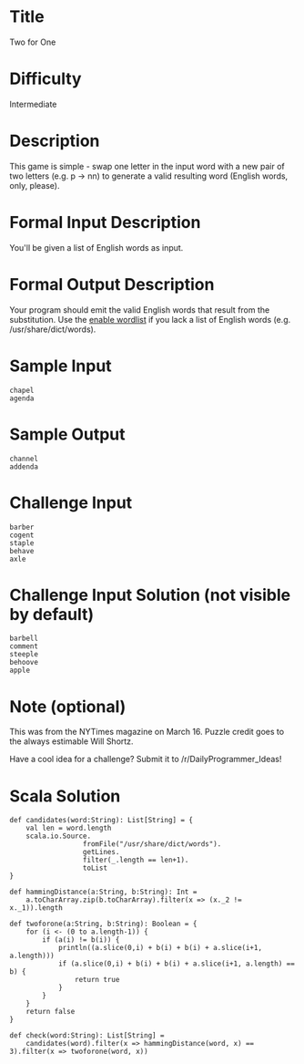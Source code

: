 # Title

Two for One

# Difficulty

Intermediate

# Description

This game is simple - swap one letter in the input word with a new pair of two letters (e.g. p -&gt; nn) to generate a valid resulting word (English words, only, please). 

# Formal Input Description

You'll be given a list of English words as input.

# Formal Output Description

Your program should emit the valid English words that result from the substitution. Use the [enable wordlist](https://code.google.com/p/dotnetperls-controls/downloads/detail?name=enable1.txt) if you lack a list of English words (e.g. /usr/share/dict/words).

# Sample Input

    chapel
    agenda

# Sample Output

    channel
    addenda

# Challenge Input

    barber
    cogent
    staple
    behave
    axle

# Challenge Input Solution (not visible by default)

    barbell
    comment
    steeple
    behoove
    apple

# Note (optional)

This was from the NYTimes magazine on March 16. Puzzle credit goes to the always estimable Will Shortz. 

Have a cool idea for a challenge? Submit it to /r/DailyProgrammer_Ideas!

# Scala Solution

    def candidates(word:String): List[String] = {
        val len = word.length
        scala.io.Source.
                      fromFile("/usr/share/dict/words").
                      getLines.
                      filter(_.length == len+1).
                      toList
    }

    def hammingDistance(a:String, b:String): Int = 
        a.toCharArray.zip(b.toCharArray).filter(x => (x._2 != x._1)).length

    def twoforone(a:String, b:String): Boolean = {
        for (i <- (0 to a.length-1)) {
            if (a(i) != b(i)) {
                println((a.slice(0,i) + b(i) + b(i) + a.slice(i+1, a.length)))
                if (a.slice(0,i) + b(i) + b(i) + a.slice(i+1, a.length) == b) {
                    return true
                }
            }
        } 
        return false
    }

    def check(word:String): List[String] = 
        candidates(word).filter(x => hammingDistance(word, x) == 3).filter(x => twoforone(word, x))


